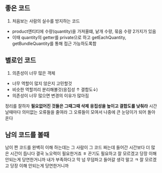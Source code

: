 ## 좋은 코드

1. 처음보는 사람의 실수를 방지하는 코드

- product엔티티에 수량(quantity)을 가져올떄, 낱개 수량, 묶음 수량 2가지가 있음
- 이때 quantity의 getter를 private으로 하고 getEachQuantity, getBundleQuantity를 통해 접근 가능하도록함

## 별로인 코드

1. 의존성이 너무 많은 객체

- 너무 역할이 많지 않은지 고민할것
- 비슷한 역할끼리 분리해볼것(응집성 ↑ 결합도↓)
- 의존성이 너무 많으면 변경의 이유가 많아짐


정리를 잘하자
**필요없어진 것들은 그때그때 삭제**
**응집성을 높이고 결합도를 낮춰라**
시간날때마다 의미없는 오류들을 줄여라
그 오류들이 모여서 나중에 큰 눈덩이가 되어 돌아온다

## 남의 코드를 볼때
남이 짠 코드를 완벽히 이해 하는데는 그 사람이 그 코드 짜는데 들어간 시간보다 더 많은 시간이 듭니다
결국 노오력이 필요한거죠 ㅎ
끈기도 필요하고 
잘 모르겠고 당장 이해 안되는게 당연한거니까 
내가 부족하다고 막 넘 무덤파고 들어갈 생각 말고 ㅋ
잘 모르겠고 당장 이해 안되는게 당연한거니까 